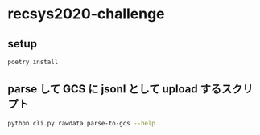 # recsys2020-challenge

## setup

```bash
poetry install
```

## parse して GCS に jsonl として upload するスクリプト

```bash
python cli.py rawdata parse-to-gcs --help
```
